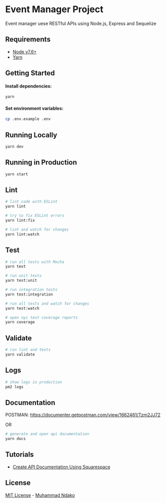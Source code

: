# Event Manager Project

Event manager uese RESTful APIs using Node.js, Express and Sequelize

## Requirements

 - [Node v7.6+](https://nodejs.org/en/download/current/)
 - [Yarn](https://yarnpkg.com/en/docs/install)

## Getting Started

#### Install dependencies:

```bash
yarn
```

#### Set environment variables:

```bash
cp .env.example .env
```

## Running Locally

```bash
yarn dev
```

## Running in Production

```bash
yarn start
```

## Lint

```bash
# lint code with ESLint
yarn lint

# try to fix ESLint errors
yarn lint:fix

# lint and watch for changes
yarn lint:watch
```

## Test

```bash
# run all tests with Mocha
yarn test

# run unit tests
yarn test:unit

# run integration tests
yarn test:integration

# run all tests and watch for changes
yarn test:watch

# open nyc test coverage reports
yarn coverage
```

## Validate

```bash
# run lint and tests
yarn validate
```

## Logs

```bash
# show logs in production
pm2 logs
```

## Documentation

POSTMAN: https://documenter.getpostman.com/view/1662461/Tzm2JJ72 

OR

```bash
# generate and open api documentation
yarn docs
```


## Tutorials
 - [Create API Documentation Using Squarespace](https://selfaware.blog/home/2018/6/23/api-documentation)

## License

[MIT License](README.md) - [Muhammad Ndako](https://github.com/mzndako)
